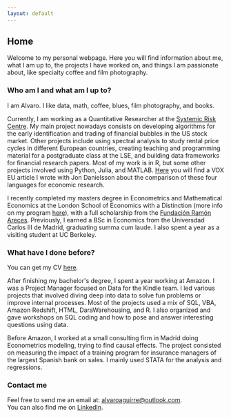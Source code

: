 ```yaml
---
layout: default
---
```


## Home

Welcome to my personal webpage. Here you will find information about me, what I am up to, the projects I have worked on, and things I am passionate about, like specialty coffee and film photography.

### Who am I and what am I up to?

I am Alvaro. I like data, math, coffee, blues, film photography, and books.

Currently, I am working as a Quantitative Researcher at the <a href = "http://www.systemicrisk.ac.uk" target = "_blank">Systemic Risk Centre</a>. My main project nowadays consists on developing algorithms for the early identification and trading of financial bubbles in the US stock market. Other projects include using spectral analysis to study rental price cycles in different European countries, creating teaching and programming material for a postgraduate class at the LSE, and building data frameworks for financial research papers. Most of my work is in R, but some other projects involved using Python, Julia, and MATLAB. <a href = "https://voxeu.org/article/which-programming-language-best-economic-research" target = "_blank">Here</a> you will find a VOX EU article I wrote with Jon Danielsson about the comparison of these four languages for economic research.

I recently completed my masters degree in Econometrics and Mathematical Economics at the London School of Economics with a Distinction (more info on my program <a href = "https://www.lse.ac.uk/study-at-lse/Graduate/Degree-programmes-2021/MSc-Econometrics-and-Mathematical-Economics" target = "_blank">here</a>), with a full scholarship from the <a href = "https://www.fundacionareces.es/fundacionareces/en/" target = "_blank">Fundación Ramón Areces</a>. Previously, I earned a BSc in Economics from the Universdad Carlos III de Madrid, graduating summa cum laude. I also spent a year as a visiting student at UC Berkeley.

### What have I done before?

You can get my CV <a href = "/assets/docs/CV_AlvaroAguirre.pdf" target = "_blank">here</a>.

After finishing my bachelor's degree, I spent a year working at Amazon. I was a Project Manager focused on Data for the Kindle team. I led various projects that involved diving deep into data to solve fun problems or improve internal processes. Most of the projects used a mix of SQL, VBA, Amazon Redshift, HTML, DaraWarehousing, and R. I also organized and gave workshops on SQL coding and how to pose and answer interesting questions using data. 

Before Amazon, I worked at a small consulting firm in Madrid doing Econometrics modeling, trying to find causal effects. The project consisted on measuring the impact of a training program for insurance managers of the largest Spanish bank on sales. I mainly used STATA for the analysis and regressions.

### Contact me

Feel free to send me an email at: <alvaroaguirre@outlook.com>.  
You can also find me on [LinkedIn](https://www.linkedin.com/in/alvaro-aguirre/).